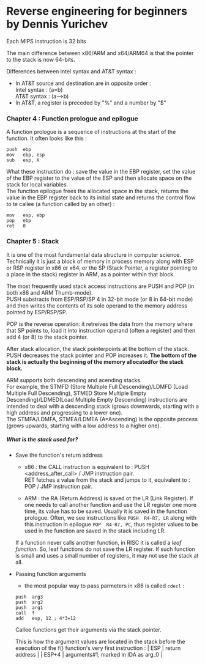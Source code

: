 # Reverse engineering for beginners by Dennis Yurichev

Each MIPS instruction is 32 bits<br>

The main difference between x86/ARM and x64/ARM64 is that the pointer to the stack is now 64-bits.<br>

Differences between intel syntax and AT&T syntax :<br>
  - In AT&T source and destination are in opposite order :<br>
      Intel syntax : <instruction> <dest> <source> (a=b)<br>
      AT&T syntax : <instruction>  <source> <dest> (a-->b)<br>
  - In AT&T, a register is preceded by "%" and a number by "$"<br>
  
  ### Chapter 4 : Function prologue and epilogue
  
  A function prologue is a sequence of instructions at the start of the function. It often looks like this :
  ```assembly
  push  ebp
  mov   ebp, esp
  sub   esp, X
  ```
  What these instruction do : save the value in the EBP register, set the value of the EBP register to the value of the ESP and then allocate space on the stack for local variables.  
  The function epilogue frees the allocated space in the stack, returns the value in the EBP register back to its initial state and returns the control flow to te callee (a function called by an other) :
  ```assembly
  mov   esp, ebp
  pop   ebp
  ret   0
  ```
  
### Chapter 5 : Stack

It is one of the most fundamental data structure in computer science.  
Technically it is just a block of memory in process memory along with ESP or RSP register in x86 or x64, or the SP (Stack Pointer, a register pointing to a place in the stack) register in ARM, as a pointer within that block.  

The most frequently used stack access instructions are PUSH and POP (in both x86 and ARM Thumb-mode).  
PUSH substracts from ESP/RSP/SP 4 in 32-bit mode (or 8 in 64-bit mode) and then writes the contents of its sole operand to the memory address pointed by ESP/RSP/SP.  

POP is the reverse operation: it retreives the data from the memory where that SP points to, load it into instruction operand (often a register) and then add 4 (or 8) to the stack pointer.  

After stack allocation, the stack pointerpoints at the bottom of the stack. PUSH decreases the stack pointer and POP increases it. **The bottom of the stack is actually the beginning of the memory allocatedfor the stack block.**  

ARM supports both descending and acending stacks.  
For example, the STMFD (Store Multiple Full Descending)/LDMFD (Load Multiple Full Descending), STMED Store Multiple Empty Descending)/LDMED(Load Multiple Empty Descending) instructions are intended to deal with a descending stack (grows downwards, starting with a high address and progressing to a lower one).  
The STMFA/LDMFA, STMEA/LDMEA (A=Ascending) is the opposite process (grows upwards, starting with a low address to a higher one).  

##### What is the stack used for?

- Save the function's return address
    - x86 : the CALL instruction is equivalent to : PUSH <address_after_call> / JMP <operand> instruction pair.  
      RET fetches a value from the stack and jumps to it, equivalent to : POP <tmp> / JMP <tmp> instruction pair.  

    - ARM : the RA (Return Address) is saved ot the LR (Link Register). If one needs to call another function and use the LR register one more time, its value has to be saved. Usually it is saved in the function prologue. Often, we see instructions like `PUSH  R4-R7, LR` along with this instruction in epilogue `POP  R4-R7, PC`, thus register values to be used in the function are saved in the stack including LR.  

    If a function never calls another function, in RISC it is called a *leaf function*. So, leaf functions do not save the LR register. If such function is small and uses a small number of registers, it may not use the stack at all.

- Passing function arguments
    - the most popular way to pass parmeters in x86 is called `cdecl` :
    ```assembly
    push  arg3
    push  arg2
    push  arg1
    call  f
    add   esp, 12 ; 4*3=12
    ```  
    Callee functions get their arguments via the stack pointer.  

    This is how the argument values are located in the stack before the execution of the f() function's very first instruction :
| ESP | return address |
| ESP+4 | arguments#1, marked in IDA as arg_0 |


